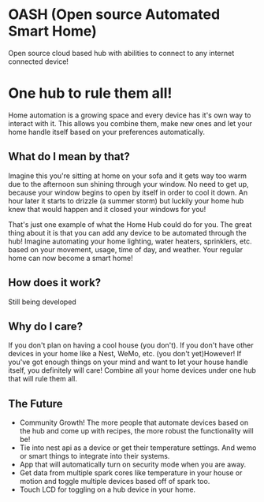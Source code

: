 # OASH (Open source Automated Smart Home)
Open source cloud based hub with abilities to connect to any internet connected device!

# One hub to rule them all!
Home automation is a growing space and every device has it's own way to interact with it. This allows you combine them, make new ones and let your home handle itself based on your preferences automatically.

## What do I mean by that?
Imagine this you're sitting at home on your sofa and it gets way too warm due to the afternoon sun shining through your window. No need to get up, because your window begins to open by itself in order to cool it down. An hour later it starts to drizzle (a summer storm) but luckily your home hub knew that would happen and it closed your windows for you!

That's just one example of what the Home Hub could do for you. The great thing about it is that you can add any device to be automated through the hub! Imagine automating your home lighting, water heaters, sprinklers, etc. based on your movement, usage, time of day, and weather. Your regular home can now become a smart home!

## How does it work?
Still being developed

## Why do I care?
If you don't plan on having a cool house (you don't). If you don't have other devices in your home like a Nest, WeMo, etc. (you don't yet)However! If you've got enough things on your mind and want to let your house handle itself, you definitely will care! Combine all your home devices under one hub that will rule them all.

## The Future

* Community Growth! The more people that automate devices based on the hub and come up with recipes, the more robust the functionality will be!
* Tie into nest api as a device or get their temperature settings. And wemo or smart things to integrate into their systems.
* App that will automatically turn on security mode when you are away.
* Get data from multiple spark cores like temperature in your house or motion and toggle multiple devices based off of spark too.
* Touch LCD for toggling on a hub device in your home.
